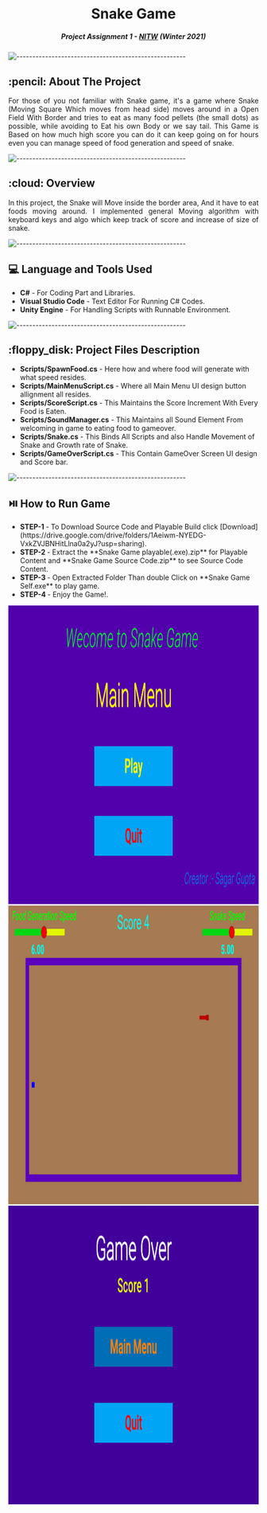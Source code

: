 <h1 align="Center"> Snake Game </h1>

<h5 align="center"> Project Assignment 1 - <a href="https://nitw.ac.in/">NITW</a> (Winter 2021) </h5>

![-----------------------------------------------------](https://raw.githubusercontent.com/andreasbm/readme/master/assets/lines/rainbow.png)

<!-- ABOUT THE PROJECT -->
<h2 id="about-the-project"> :pencil: About The Project</h2>

<p align="justify"> 
  For those of you not familiar with Snake game, it's a game where Snake (Moving Square Which moves from head side) moves around in a Open Field With Border and tries to eat as many food pellets (the small dots) as possible, while avoiding to Eat his own Body or we say tail. This Game is Based on how much high score you can do it can keep going on for hours even you can manage speed of food generation and speed of snake.
</p>

![-----------------------------------------------------](https://raw.githubusercontent.com/andreasbm/readme/master/assets/lines/rainbow.png)

<!-- OVERVIEW -->
<h2 id="overview"> :cloud: Overview</h2>

<p align="justify"> 
  In this project, the Snake will Move inside the border area, And it have to eat foods moving around. I implemented general Moving algorithm with keyboard keys and algo which keep track of score and increase of size of snake.
</p>

![-----------------------------------------------------](https://raw.githubusercontent.com/andreasbm/readme/master/assets/lines/rainbow.png)

<!-- PROJECT FILES DESCRIPTION -->
<h2 id="project-files-description"> 💻 Language and Tools Used</h2>

<ul>
  <li><b>C#</b> - For Coding Part and Libraries.</li>
  <li><b>Visual Studio Code</b> - Text Editor For Running C# Codes.</li>
  <li><b>Unity Engine</b> - For Handling Scripts with Runnable Environment.</li>
</ul>

![-----------------------------------------------------](https://raw.githubusercontent.com/andreasbm/readme/master/assets/lines/rainbow.png)

<!-- PROJECT FILES DESCRIPTION -->
<h2 id="project-files-description"> :floppy_disk: Project Files Description</h2>

<ul>
  <li><b>Scripts/SpawnFood.cs</b> - Here how and where food will generate with what speed resides.</li>
  <li><b>Scripts/MainMenuScript.cs</b> - Where all Main Menu UI design button allignment all resides.</li>
  <li><b>Scripts/ScoreScript.cs</b> - This Maintains the Score Increment With Every Food is Eaten.</li>
  <li><b>Scripts/SoundManager.cs</b> - This Maintains all Sound Element From welcoming in game to eating food to gameover.</li>
  <li><b>Scripts/Snake.cs</b> - This Binds All Scripts and also Handle Movement of Snake and Growth rate of Snake.</li>
  <li><b>Scripts/GameOverScript.cs</b> - This Contain GameOver Screen UI design and Score bar.</li>
</ul>

![-----------------------------------------------------](https://raw.githubusercontent.com/andreasbm/readme/master/assets/lines/rainbow.png)
 
 <h2 id="project-files-description"> ⏯️ How to Run Game</h2>
 <ul>
  <li><b>STEP-1 </b> - To Download Source Code and Playable Build click [Download](https://drive.google.com/drive/folders/1Aeiwm-NYEDG-VxkZVJBNHitLlna0a2yJ?usp=sharing).</li>
  <li><b>STEP-2 </b> - Extract the **Snake Game playable(.exe).zip** for Playable Content and **Snake Game Source Code.zip** to see Source Code Content.</li>
  <li><b>STEP-3 </b> - Open Extracted Folder Than double Click on **Snake Game Self.exe** to play game.</li>
  <li><b>STEP-4 </b> - Enjoy the Game!.</li>
</ul>

<img src="Images/main menu.png" alt="Main-Menu" width="100%" height="600">
<img src="Images/Game.png" alt="Main-Menu" width="100%" height="600">
<img src="Images/GameOver.png" alt="Main-Menu" width="100%" height="600">
